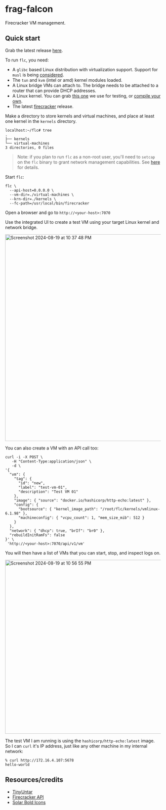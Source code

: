 # frag-falcon

Firecracker VM management.

## Quick start

Grab the latest release [here](https://github.com/vaccovecrana/frag-falcon/releases).

To run `flc`, you need:

- A `glibc` based Linux distribution with virtualization support. Support for `musl` is being [considered](https://github.com/vaccovecrana/frag-falcon/issues/9).
- The `tun` and `kvm` (intel or amd) kernel modules loaded.
- A Linux bridge VMs can attach to. The bridge needs to be attached to a router that can provide DHCP addresses.
- A Linux kernel. You can grab [this one](https://github.com/vaccovecrana/frag-falcon/raw/main/ff-test/src/test/resources/kernel/vmlinux-6.1.98) we use for testing, or [compile your own](https://github.com/firecracker-microvm/firecracker/tree/main/resources/guest_configs).
- The latest [firecracker](https://github.com/firecracker-microvm/firecracker/releases) release.

Make a directory to store kernels and virtual machines, and place at least one kernel in the `kernels` directory.

```
localhost:~/flc# tree
.
├── kernels
└── virtual-machines
3 directories, 0 files 
```

> Note: if you plan to run `flc` as a non-root user, you'll need to `setcap` on the `flc` binary to grant network management capabilities. See [here](https://github.com/vaccovecrana/frag-falcon/blob/main/ff-test/README.md) for details.

Start `flc`:

```
flc \
  --api-host=0.0.0.0 \
  --vm-dir=./virtual-machines \
  --krn-dir=./kernels \
  --fc-path=/usr/local/bin/firecracker
```

Open a browser and go to `http://<your-host>:7070`

Use the integrated UI to create a test VM using your target Linux kernel and network bridge.

<img width="668" alt="Screenshot 2024-08-19 at 10 37 48 PM" src="https://github.com/user-attachments/assets/e0abe564-6605-4902-bf62-84f4e79e43c9">

You can also create a VM with an API call too:

```
curl -i -X POST \
   -H "Content-Type:application/json" \
   -d \
'{
  "vm": {
    "tag": {
      "id": "new",
      "label": "test-vm-01",
      "description": "Test VM 01"
    },
    "image": { "source": "docker.io/hashicorp/http-echo:latest" },
    "config": {
      "bootsource": { "kernel_image_path": "/root/flc/kernels/vmlinux-6.1.98" },
      "machineconfig": { "vcpu_count": 1, "mem_size_mib": 512 }
    }
  },
  "network": { "dhcp": true, "brIf": "br0" },
  "rebuildInitRamFs": false
}' \
 'http://<your-host>:7070/api/v1/vm'
```

You will then have a list of VMs that you can start, stop, and inspect logs on.

<img width="562" alt="Screenshot 2024-08-19 at 10 56 55 PM" src="https://github.com/user-attachments/assets/7bdd401e-2f07-49da-8bb0-1afe4116e716">

The test VM I am running is using the `hashicorp/http-echo:latest` image. So I can `curl` it's IP address, just like any other machine in my internal network:

```
% curl http://172.16.4.107:5678
hello-world
```

## Resources/credits

- [TinyUntar](https://github.com/dsoprea/TinyUntar)
- [Firecracker API](https://github.com/firecracker-microvm/firecracker/blob/main/src/firecracker/swagger/firecracker.yaml)
- [Solar Bold Icons](https://www.svgrepo.com/collection/solar-bold-icons/1)

